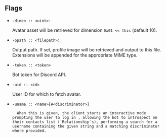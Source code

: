 ## Flags
- `-dimen :: <uint>`:

   	Avatar asset will be retrieved for dimension `0x01 << this` (default 10).

- `-opath :: <filepath>`:

   	Output path. If set, profile image will be retrieved and output to this file. Extensions will be appended for the appropriate MIME type.

- `-token :: <token>`

   	Bot token for Discord API.
- `-uid :: <id>`

  	User ID for which to fetch avatar.

- `-uname :: <name>[#<discriminator>]`
		
		When this is given, the client starts an interactive mode prompting the user to log in , allowing the bot to introspect on their contacts list (`Relationship`s), performing a search for a username containing the given string and a matching discriminator where provided.
